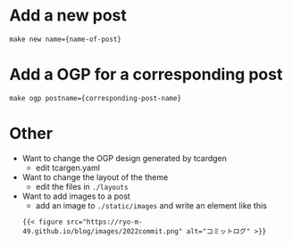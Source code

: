 # Add a new post

```
make new name={name-of-post}
```

# Add a OGP for a corresponding post

```
make ogp postname={corresponding-post-name}
```

# Other

- Want to change the OGP design generated by tcardgen
  - edit tcargen.yaml
- Want to change the layout of the theme
  - edit the files in `./layouts`
- Want to add images to a post
  - add an image to `./static/images` and write an element like this
  ```
  {{< figure src="https://ryo-m-49.github.io/blog/images/2022commit.png" alt="コミットログ" >}}
  ```
